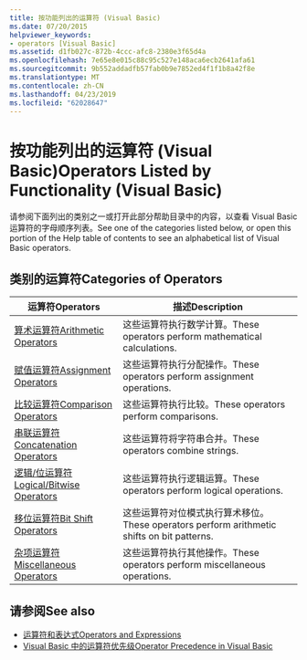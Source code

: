```yaml
---
title: 按功能列出的运算符 (Visual Basic)
ms.date: 07/20/2015
helpviewer_keywords:
- operators [Visual Basic]
ms.assetid: d1fb027c-872b-4ccc-afc8-2380e3f65d4a
ms.openlocfilehash: 7e65e8e015c88c95c527e148aca6ecb2641afa61
ms.sourcegitcommit: 9b552addadfb57fab0b9e7852ed4f1f1b8a42f8e
ms.translationtype: MT
ms.contentlocale: zh-CN
ms.lasthandoff: 04/23/2019
ms.locfileid: "62028647"
---
```

# <a name="operators-listed-by-functionality-visual-basic"></a><span data-ttu-id="20a0d-102">按功能列出的运算符 (Visual Basic)</span><span class="sxs-lookup"><span data-stu-id="20a0d-102">Operators Listed by Functionality (Visual Basic)</span></span>
<span data-ttu-id="20a0d-103">请参阅下面列出的类别之一或打开此部分帮助目录中的内容，以查看 Visual Basic 运算符的字母顺序列表。</span><span class="sxs-lookup"><span data-stu-id="20a0d-103">See one of the categories listed below, or open this portion of the Help table of contents to see an alphabetical list of Visual Basic operators.</span></span>  
  
## <a name="categories-of-operators"></a><span data-ttu-id="20a0d-104">类别的运算符</span><span class="sxs-lookup"><span data-stu-id="20a0d-104">Categories of Operators</span></span>  
  
|<span data-ttu-id="20a0d-105">运算符</span><span class="sxs-lookup"><span data-stu-id="20a0d-105">Operators</span></span>|<span data-ttu-id="20a0d-106">描述</span><span class="sxs-lookup"><span data-stu-id="20a0d-106">Description</span></span>|  
|---------------|-----------------|  
|[<span data-ttu-id="20a0d-107">算术运算符</span><span class="sxs-lookup"><span data-stu-id="20a0d-107">Arithmetic Operators</span></span>](../../../visual-basic/language-reference/operators/arithmetic-operators.md)|<span data-ttu-id="20a0d-108">这些运算符执行数学计算。</span><span class="sxs-lookup"><span data-stu-id="20a0d-108">These operators perform mathematical calculations.</span></span>|  
|[<span data-ttu-id="20a0d-109">赋值运算符</span><span class="sxs-lookup"><span data-stu-id="20a0d-109">Assignment Operators</span></span>](../../../visual-basic/language-reference/operators/assignment-operators.md)|<span data-ttu-id="20a0d-110">这些运算符执行分配操作。</span><span class="sxs-lookup"><span data-stu-id="20a0d-110">These operators perform assignment operations.</span></span>|  
|[<span data-ttu-id="20a0d-111">比较运算符</span><span class="sxs-lookup"><span data-stu-id="20a0d-111">Comparison Operators</span></span>](../../../visual-basic/language-reference/operators/comparison-operators.md)|<span data-ttu-id="20a0d-112">这些运算符执行比较。</span><span class="sxs-lookup"><span data-stu-id="20a0d-112">These operators perform comparisons.</span></span>|  
|[<span data-ttu-id="20a0d-113">串联运算符</span><span class="sxs-lookup"><span data-stu-id="20a0d-113">Concatenation Operators</span></span>](../../../visual-basic/language-reference/operators/concatenation-operators.md)|<span data-ttu-id="20a0d-114">这些运算符将字符串合并。</span><span class="sxs-lookup"><span data-stu-id="20a0d-114">These operators combine strings.</span></span>|  
|[<span data-ttu-id="20a0d-115">逻辑/位运算符</span><span class="sxs-lookup"><span data-stu-id="20a0d-115">Logical/Bitwise Operators</span></span>](../../../visual-basic/language-reference/operators/logical-bitwise-operators.md)|<span data-ttu-id="20a0d-116">这些运算符执行逻辑运算。</span><span class="sxs-lookup"><span data-stu-id="20a0d-116">These operators perform logical operations.</span></span>|  
|[<span data-ttu-id="20a0d-117">移位运算符</span><span class="sxs-lookup"><span data-stu-id="20a0d-117">Bit Shift Operators</span></span>](../../../visual-basic/language-reference/operators/bit-shift-operators.md)|<span data-ttu-id="20a0d-118">这些运算符对位模式执行算术移位。</span><span class="sxs-lookup"><span data-stu-id="20a0d-118">These operators perform arithmetic shifts on bit patterns.</span></span>|  
|[<span data-ttu-id="20a0d-119">杂项运算符</span><span class="sxs-lookup"><span data-stu-id="20a0d-119">Miscellaneous Operators</span></span>](../../../visual-basic/language-reference/operators/miscellaneous-operators.md)|<span data-ttu-id="20a0d-120">这些运算符执行其他操作。</span><span class="sxs-lookup"><span data-stu-id="20a0d-120">These operators perform miscellaneous operations.</span></span>|  
  
## <a name="see-also"></a><span data-ttu-id="20a0d-121">请参阅</span><span class="sxs-lookup"><span data-stu-id="20a0d-121">See also</span></span>

- [<span data-ttu-id="20a0d-122">运算符和表达式</span><span class="sxs-lookup"><span data-stu-id="20a0d-122">Operators and Expressions</span></span>](../../../visual-basic/programming-guide/language-features/operators-and-expressions/index.md)
- [<span data-ttu-id="20a0d-123">Visual Basic 中的运算符优先级</span><span class="sxs-lookup"><span data-stu-id="20a0d-123">Operator Precedence in Visual Basic</span></span>](../../../visual-basic/language-reference/operators/operator-precedence.md)
